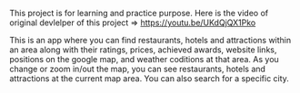 This project is for learning and practice purpose.
Here is the video of original devlelper of this project => https://youtu.be/UKdQjQX1Pko

This is an app where you can find restaurants, hotels and attractions within an area along with their ratings, prices, achieved awards, website links, positions on the google map, and weather coditions at that area.
As you change or zoom in/out the map, you can see restaurants, hotels and attractions at the current map area.
You can also search for a specific city.
